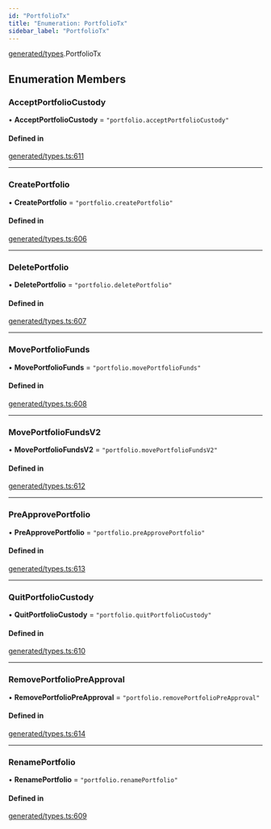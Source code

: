 ```yaml
---
id: "PortfolioTx"
title: "Enumeration: PortfolioTx"
sidebar_label: "PortfolioTx"
---
```


[generated/types](../../../../modules/Generated/Types/Types.md).PortfolioTx

## Enumeration Members

### AcceptPortfolioCustody

• **AcceptPortfolioCustody** = ``"portfolio.acceptPortfolioCustody"``

#### Defined in

[generated/types.ts:611](https://github.com/PolymeshAssociation/polymesh-sdk/blob/acc2284c/src/generated/types.ts#L611)

___

### CreatePortfolio

• **CreatePortfolio** = ``"portfolio.createPortfolio"``

#### Defined in

[generated/types.ts:606](https://github.com/PolymeshAssociation/polymesh-sdk/blob/acc2284c/src/generated/types.ts#L606)

___

### DeletePortfolio

• **DeletePortfolio** = ``"portfolio.deletePortfolio"``

#### Defined in

[generated/types.ts:607](https://github.com/PolymeshAssociation/polymesh-sdk/blob/acc2284c/src/generated/types.ts#L607)

___

### MovePortfolioFunds

• **MovePortfolioFunds** = ``"portfolio.movePortfolioFunds"``

#### Defined in

[generated/types.ts:608](https://github.com/PolymeshAssociation/polymesh-sdk/blob/acc2284c/src/generated/types.ts#L608)

___

### MovePortfolioFundsV2

• **MovePortfolioFundsV2** = ``"portfolio.movePortfolioFundsV2"``

#### Defined in

[generated/types.ts:612](https://github.com/PolymeshAssociation/polymesh-sdk/blob/acc2284c/src/generated/types.ts#L612)

___

### PreApprovePortfolio

• **PreApprovePortfolio** = ``"portfolio.preApprovePortfolio"``

#### Defined in

[generated/types.ts:613](https://github.com/PolymeshAssociation/polymesh-sdk/blob/acc2284c/src/generated/types.ts#L613)

___

### QuitPortfolioCustody

• **QuitPortfolioCustody** = ``"portfolio.quitPortfolioCustody"``

#### Defined in

[generated/types.ts:610](https://github.com/PolymeshAssociation/polymesh-sdk/blob/acc2284c/src/generated/types.ts#L610)

___

### RemovePortfolioPreApproval

• **RemovePortfolioPreApproval** = ``"portfolio.removePortfolioPreApproval"``

#### Defined in

[generated/types.ts:614](https://github.com/PolymeshAssociation/polymesh-sdk/blob/acc2284c/src/generated/types.ts#L614)

___

### RenamePortfolio

• **RenamePortfolio** = ``"portfolio.renamePortfolio"``

#### Defined in

[generated/types.ts:609](https://github.com/PolymeshAssociation/polymesh-sdk/blob/acc2284c/src/generated/types.ts#L609)
